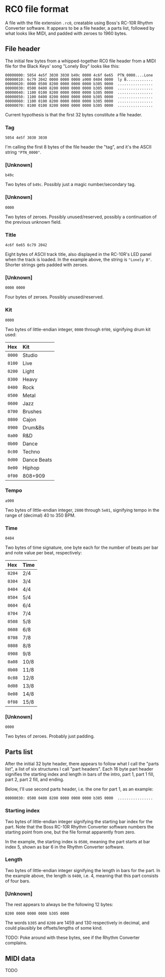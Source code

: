 # RC0 file format

A file with the file extension `.rc0`, creatable using Boss's RC-10R
Rhythm Converter software. It appears to be a file header, a parts
list, followed by what looks like MIDI, and padded with zeroes to 1960
bytes.

## File header

The initial few bytes from a whipped-together RC0 file header from a
MIDI file for the Black Keys' song "Lonely Boy" looks like this:

```shell
00000000: 5054 4e5f 3030 3030 b49c 0000 4c6f 6e65  PTN_0000....Lone
00000010: 6c79 2042 0000 0000 0000 a900 0404 0000  ly B............
00000020: 0000 0500 8200 0000 0000 0000 b305 0000  ................
00000030: 0500 0400 8200 0000 0000 0000 b305 0000  ................
00000040: 1100 0100 8200 0000 0000 0000 b305 0000  ................
00000050: 1100 0400 8200 0000 0000 0000 b305 0000  ................
00000060: 1100 0100 8200 0000 0000 0000 b305 0000  ................
00000070: 8100 0100 8200 0000 0000 0000 b305 0000  ................
```

Current hypothesis is that the first 32 bytes constitute a file
header.

### Tag
```shell
5054 4e5f 3030 3030
```

I'm calling the first 8 bytes of the file header the "tag", and it's
the ASCII string `"PTN_0000"`.

### [Unknown]
```shell
b49c
```

Two bytes of `b49c`. Possibly just a magic number/secondary tag.

### [Unknown]
```shell
0000
```
Two bytes of zeroes. Possibly unused/reserved, possibly a continuation
of the previous unknown field.

### Title
```shell
4c6f 6e65 6c79 2042
```

Eight bytes of ASCII track title, also displayed in the RC-10R's LED
panel when the track is loaded. In the example above, the string is
`"Lonely B"`. Shorter strings gets padded with zeroes.

### [Unknown]
```shell
0000 0000
```

Four bytes of zeroes. Possibly unused/reserved.

### Kit
```shell
0000
```

Two bytes of little-endian integer, `0000` through `0f00`, signifying
drum kit used:

| Hex    | Kit         |
| :----- | :---------- |
| `0000` | Studio      |
| `0100` | Live        |
| `0200` | Light       |
| `0300` | Heavy       |
| `0400` | Rock        |
| `0500` | Metal       |
| `0600` | Jazz        |
| `0700` | Brushes     |
| `0800` | Cajon       |
| `0900` | Drum&Bs     |
| `0a00` | R&D         |
| `0b00` | Dance       |
| `0c00` | Techno      |
| `0d00` | Dance Beats |
| `0e00` | Hiphop      |
| `0f00` | 808+909     |

### Tempo
```shell
a900
```

Two bytes of little-endian integer, `2800` through `5e01`, signifying
tempo in the range of (decimal) 40 to 350 BPM.

### Time
```shell
0404
```

Two bytes of time signature, one byte each for the number of beats per
bar and note value per beat, respectively:

| Hex    | Time  |
| :----- | :---- |
| `0204` | 2/4   |
| `0304` | 3/4   |
| `0404` | 4/4   |
| `0504` | 5/4   |
| `0604` | 6/4   |
| `0704` | 7/4   |
| `0508` | 5/8   |
| `0608` | 6/8   |
| `0708` | 7/8   |
| `0808` | 8/8   |
| `0908` | 9/8   |
| `0a08` | 10/8  |
| `0b08` | 11/8  |
| `0c08` | 12/8  |
| `0d08` | 13/8  |
| `0e08` | 14/8  |
| `0f08` | 15/8  |

### [Unknown]
```shell
0000
```

Two bytes of zeroes. Probably just padding.

## Parts list

After the initial 32 byte header, there appears to follow what I call
the "parts list", a list of six structures I call "part headers". Each
16 byte part header signifies the starting index and length in bars of
the intro, part 1, part 1 fill, part 2, part 2 fill, and ending.

Below, I'll use second parts header, i.e. the one for part 1, as an
example:

```shell
00000030: 0500 0400 8200 0000 0000 0000 b305 0000  ................
```

### Starting index

Two bytes of little-endian integer signifying the starting bar index
for the part. Note that the Boss RC-10R Rhythm Converter software
numbers the starting point from one, but the file format apparently
from zero.

In the example, the starting index is `0500`, meaning the part starts
at bar index 5, shown as bar 6 in the Rhythm Converter software.

### Length

Two bytes of little-endian integer signifying the length in bars for
the part. In the example above, the length is `0400`, i.e. 4, meaning
that this part consists of four bars.

### [Unknown]

The rest appears to always be the following 12 bytes:

```shell
8200 0000 0000 0000 b305 0000
```

The words `b305` and `8200` are 1459 and 130 respectively in decimal,
and could plausibly be offsets/lengths of some kind.

TODO: Poke around with these bytes, see if the Rhythm Converter
complains.

## MIDI data

TODO
